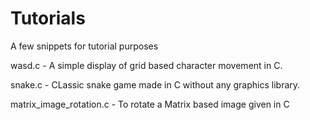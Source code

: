 # Tutorials
A few snippets for tutorial purposes

wasd.c - A simple display of grid based character movement in C.

snake.c - CLassic snake game made in C without any graphics library.

matrix_image_rotation.c - To rotate a Matrix based image given in C

